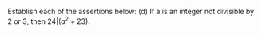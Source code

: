 Establish each of the assertions below:
    (d) If a is an integer not divisible by 2 or 3, then $24 | ( a^2 + 23)$.
